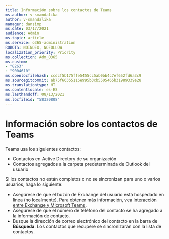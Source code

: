 ```yaml
---
title: Información sobre los contactos de Teams
ms.author: v-smandalika
author: v-smandalika
manager: dansimp
ms.date: 03/17/2021
audience: Admin
ms.topic: article
ms.service: o365-administration
ROBOTS: NOINDEX, NOFOLLOW
localization_priority: Priority
ms.collection: Adm_O365
ms.custom:
- "8263"
- "9004610"
ms.openlocfilehash: ccdcf5b175ffe5455cc5ab0bb4c7ef652fd6a3c9
ms.sourcegitcommit: ab75f66355116e995b3cb5505465b31989339e28
ms.translationtype: HT
ms.contentlocale: es-ES
ms.lasthandoff: 08/13/2021
ms.locfileid: "58320808"
---
```

# <a name="information-about-teams-contacts"></a>Información sobre los contactos de Teams

Teams usa los siguientes contactos:

- Contactos en Active Directory de su organización
- Contactos agregados a la carpeta predeterminada de Outlook del usuario

Si los contactos no están completos o no se sincronizan para uno o varios usuarios, haga lo siguiente:

- Asegúrese de que el buzón de Exchange del usuario está hospedado en línea (no localmente). Para obtener más información, vea [Interacción entre Exchange y Microsoft Teams](https://docs.microsoft.com/microsoftteams/exchange-teams-interact).
- Asegúrese de que el número de teléfono del contacto se ha agregado a la información de contacto.
- Busque la dirección de correo electrónico del contacto en la barra de **Búsqueda**. Los contactos que recupere se sincronizarán con la lista de contactos.



